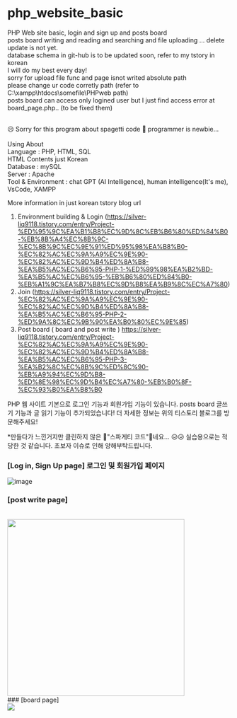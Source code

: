 # php_website_basic
PHP Web site basic, login and sign up and posts board <br> 
posts board writing and reading and searching and file uploading  ... delete update is not yet.<br>
database schema in git-hub is to be updated soon, refer to my tstory in korean <br>
I will do my best every day! <br>
sorry for upload file func and page isnot writed absolute path <br>
please change ur code corretly path (refer to C:\xampp\htdocs\somefile\PHPweb path) <br>
posts board can access only logined user but I just find access error at board_page.php.. (to be fixed them) <br>

<br>
&#128549; Sorry for this program about spagetti code &#127837;
programmer is newbie... <br>
 <br>
Using About <br>
Language : PHP, HTML, SQL <br>
HTML Contents just Korean <br>
Database : mySQL <br>
Server : Apache  <br>
Tool & Environment : chat GPT (AI Intelligence),  human intelligence(It's me), VsCode, XAMPP <br>

More information in just korean tstory blog url
1. Environment building & Login
(https://silver-liq9118.tistory.com/entry/Project-%ED%95%9C%EA%B1%B8%EC%9D%8C%EB%B6%80%ED%84%B0-%EB%8B%A4%EC%8B%9C-%EC%8B%9C%EC%9E%91%ED%95%98%EA%B8%B0-%EC%82%AC%EC%9A%A9%EC%9E%90-%EC%82%AC%EC%9D%B4%ED%8A%B8-%EA%B5%AC%EC%B6%95-PHP-1-%ED%99%98%EA%B2%BD-%EA%B5%AC%EC%B6%95-%EB%B6%80%ED%84%B0-%EB%A1%9C%EA%B7%B8%EC%9D%B8%EA%B9%8C%EC%A7%80)
2. Join
(https://silver-liq9118.tistory.com/entry/Project-%EC%82%AC%EC%9A%A9%EC%9E%90-%EC%82%AC%EC%9D%B4%ED%8A%B8-%EA%B5%AC%EC%B6%95-PHP-2-%ED%9A%8C%EC%9B%90%EA%B0%80%EC%9E%85)
3. Post board ( board and post write )
https://silver-liq9118.tistory.com/entry/Project-%EC%82%AC%EC%9A%A9%EC%9E%90-%EC%82%AC%EC%9D%B4%ED%8A%B8-%EA%B5%AC%EC%B6%95-PHP-3-%EA%B2%8C%EC%8B%9C%ED%8C%90-%EB%A9%94%EC%9D%B8-%ED%8E%98%EC%9D%B4%EC%A7%80-%EB%B0%8F-%EC%93%B0%EA%B8%B0

PHP 웹 사이트 기본으로 로그인 기능과 회원가입 기능이 있습니다.
posts board 글쓰기 기능과 글 읽기 기능이 추가되었습니다!
더 자세한 정보는 위의 티스토리 블로그를 방문해주세요!

*만들다가 느낀거지만 클린하지 않은 &#127837;"스파게티 코드"&#127837;네요... &#128549;&#128549;
실습용으로는 적당한 것 같습니다.
초보자 이슈로 인해 양해부탁드립니다. 

### [Log in, Sign Up page] 로그인 및 회원가입 페이지 
![image](https://github.com/silver-liq9118/php_website_basic/assets/68416184/b1599500-3193-4a96-b77d-ef586051008a)
<br>
### [post write page]
<br>
<img src="https://github.com/silver-liq9118/php_website_basic/assets/68416184/ecc510a8-c6e1-4ac8-99ed-1b98e9bc1366.png"  width="400" height="400"/>
<br>
### [board page]
<br>
<image src="https://github.com/silver-liq9118/php_website_basic/assets/68416184/033f7567-509b-4b84-adf5-6ea7ae3fd3b3"/>







